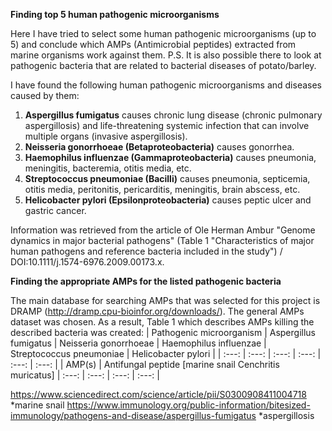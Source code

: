 **Finding top 5 human pathogenic microorganisms**

Here I have tried to select some human pathogenic microorganisms (up to 5) and conclude which AMPs (Antimicrobial peptides) extracted from marine organisms work against them.
P.S. It is also possible there to look at pathogenic bacteria that are related to bacterial diseases of potato/barley.

I have found the following human pathogenic microorganisms and diseases caused by them:
1) **Aspergillus fumigatus** causes chronic lung disease (chronic pulmonary aspergillosis) and life-threatening systemic infection that can involve multiple organs (invasive aspergillosis).
2) **Neisseria gonorrhoeae (Betaproteobacteria)** causes gonorrhea.
3) **Haemophilus influenzae (Gammaproteobacteria)** causes pneumonia, meningitis, bacteremia, otitis media, etc.
4) **Streptococcus pneumoniae (Bacilli)** causes pneumonia, septicemia, otitis media, peritonitis, pericarditis, meningitis, brain abscess, etc.
5) **Helicobacter pylori (Epsilonproteobacteria)** causes peptic ulcer and gastric cancer.

Information was retrieved from the article of Ole Herman Ambur "Genome dynamics in major bacterial pathogens" (Table 1 "Characteristics of major human pathogens and reference bacteria included in the study") / DOI:10.1111/j.1574-6976.2009.00173.x.

**Finding the appropriate AMPs for the listed pathogenic bacteria**

The main database for searching AMPs that was selected for this project is DRAMP (http://dramp.cpu-bioinfor.org/downloads/). The general AMPs dataset was chosen. As a result, Table 1 which describes AMPs killing the described bacteria was created:
| Pathogenic microorganism | Aspergillus fumigatus | Neisseria gonorrhoeae | Haemophilus influenzae | Streptococcus pneumoniae | Helicobacter pylori |
| :---: | :---: | :---: | :---: | :---: | :---: |
| AMP(s) | Antifungal peptide [marine snail Cenchritis muricatus] | :---: | :---: | :---: | :---: |

https://www.sciencedirect.com/science/article/pii/S0300908411004718 *marine snail
https://www.immunology.org/public-information/bitesized-immunology/pathogens-and-disease/aspergillus-fumigatus *aspergillosis
